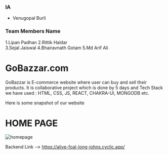 ### IA ###
 - Venugopal Burli

### Team Members Name ###
1.Lipan Padhan 
2.Rittik Haldar  
3.Sejal Jaiswal
4.Bhairavnath Gotam
5.Md Arif Ali

 
# GoBazzar.com 
GoBazzar is E-commerce website where user can buy and sell  their products. It is collaborative project which is done by 5 days and Tech Stack we have used : HTML, CSS, JS, REACT, CHAKRA-UI, MONGODB etc. 

Here is some 
snapshot of  our website 

 <div> 
 <h1>HOME PAGE</h1>
    <img src="https://drive.google.com/file/d/1USAoaZ779YQ3hwOvcrVZ6wsxI5HqxJZe/view?usp=share_link" alt="homepage">
 </div>
 
 
 Backend Link --> https://alive-foal-long-johns.cyclic.app/
